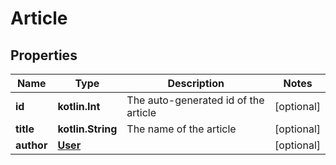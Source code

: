 # Article

## Properties

| Name       | Type                | Description                          | Notes      |
| ---------- | ------------------- | ------------------------------------ | ---------- |
| **id**     | **kotlin.Int**      | The auto-generated id of the article | [optional] |
| **title**  | **kotlin.String**   | The name of the article              | [optional] |
| **author** | [**User**](User.md) |                                      | [optional] |
